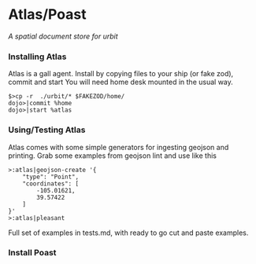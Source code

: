 Atlas/Poast
===========

*A spatial document store for urbit*

### Installing Atlas

Atlas is a gall agent.  Install by copying files to your ship (or fake zod), commit and start
You will need home desk mounted in the usual way.
```
$>cp -r  ./urbit/* $FAKEZOD/home/
dojo>|commit %home
dojo>|start %atlas
```

### Using/Testing Atlas

Atlas comes with some simple generators for ingesting geojson and printing.  Grab some examples from geojson lint and use like this
```
>:atlas|geojson-create '{
    "type": "Point",
    "coordinates": [
        -105.01621,
        39.57422
    ]
}'
>:atlas|pleasant
```
Full set of examples in tests.md, with ready to go cut and paste examples.

### Install Poast
